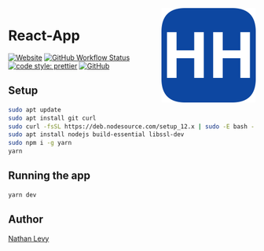 <!-- markdownlint-disable MD033 MD041 -->

<a href="https://www.hunterheritagecarpentry.com.au" target="_blank" rel="noopener noreferrer">
    <img src="public/logo192.png" height="192px" align="right" alt="Hunter Heritage Carpentry Double H Logo"/>
</a>

# React-App

[![Website](https://img.shields.io/website?url=https://www.hunterheritagecarpentry.com.au)](https://www.hunterheritagecarpentry.com.au)
[![GitHub Workflow Status](https://img.shields.io/github/workflow/status/NatelevAU/hhc-website/Build)](https://github.com/NatelevAU/hhc-website/actions)
[![code style: prettier](https://img.shields.io/badge/code_style-prettier-ff69b4.svg?label=style)](https://github.com/prettier/prettier)
[![GitHub](https://img.shields.io/github/license/NatelevAU/hhc-website)](https://choosealicense.com/licenses/isc/)

## Setup

```bash
sudo apt update
sudo apt install git curl
sudo curl -fsSL https://deb.nodesource.com/setup_12.x | sudo -E bash -
sudo apt install nodejs build-essential libssl-dev
sudo npm i -g yarn
yarn
```

## Running the app

```bash
yarn dev
```

## Author

[Nathan Levy](https://nathanlevy.com/)
